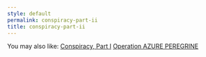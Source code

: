 ```yaml
---
style: default
permalink: conspiracy-part-ii
title: conspiracy-part-ii
---
```

You may also like:
[Conspiracy, Part I](http://scp-wiki.net/conspiracy-part-i)
[Operation AZURE PEREGRINE](http://scp-wiki.net/operation-azure-peregrine)
